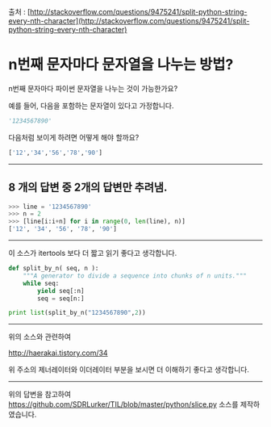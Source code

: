출처 : [http://stackoverflow.com/questions/9475241/split-python-string-every-nth-character](http://stackoverflow.com/questions/9475241/split-python-string-every-nth-character)

# n번째 문자마다 문자열을 나누는 방법?

n번째 문자마다 파이썬 문자열을 나누는 것이 가능한가요?

예를 들어, 다음을 포함하는 문자열이 있다고 가정합니다.

```python
'1234567890'
```

다음처럼 보이게 하려면 어떻게 해야 할까요?

```python
['12','34','56','78','90']
```

----

## 8 개의 답변 중 2개의 답변만 추려냄.

```python
>>> line = '1234567890'
>>> n = 2
>>> [line[i:i+n] for i in range(0, len(line), n)]
['12', '34', '56', '78', '90']
```

----

이 소스가 itertools 보다 더 짧고 읽기 좋다고 생각합니다.

```python
def split_by_n( seq, n ):
    """A generator to divide a sequence into chunks of n units."""
    while seq:
        yield seq[:n]
        seq = seq[n:]

print list(split_by_n("1234567890",2))
```

--------

위의 소스와 관련하여

http://haerakai.tistory.com/34

위 주소의 제너레이터와 이더레이터 부분을 보시면 더 이해하기 좋다고 생각합니다.

--------

위의 답변을 참고하여 
https://github.com/SDRLurker/TIL/blob/master/python/slice.py
소스를 제작하였습니다.
